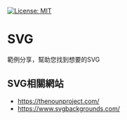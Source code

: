 <p align="left">
  <a href="https://opensource.org/licenses/MIT" title="License: MIT">
    <img alt="License: MIT" src="https://img.shields.io/badge/License-MIT-blue.svg?style=plastic">
  </a>
</p>

# SVG

範例分享，幫助您找到想要的SVG

## SVG相關網站

- https://thenounproject.com/
- https://www.svgbackgrounds.com/
